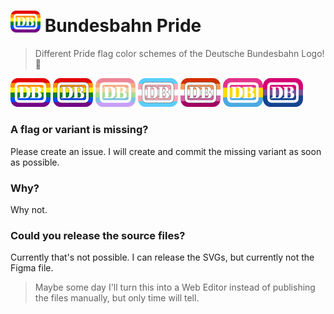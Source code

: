 # <img src="pride.png" width="48px"> Bundesbahn Pride
> Different Pride flag color schemes of the Deutsche Bundesbahn Logo! 🌈

<img src="pride.png" width="64px"> <img src="pride_stroke.png" width="64px"> <img src="pride_ctp.png" width="64px"> <img src="transgender.png" width="64px"> <img src="lesbian.png" width="64px"> <img src="pansexual.png" width="64px"><img src="bisexual.png" width="64px">

### A flag or variant is missing?
Please create an issue.
I will create and commit the missing variant as soon as possible.

### Why?
Why not.

### Could you release the source files?
Currently that's not possible. I can release the SVGs, but currently not the Figma file.

> Maybe some day I'll turn this into a Web Editor instead of publishing the files manually, but only time will tell.